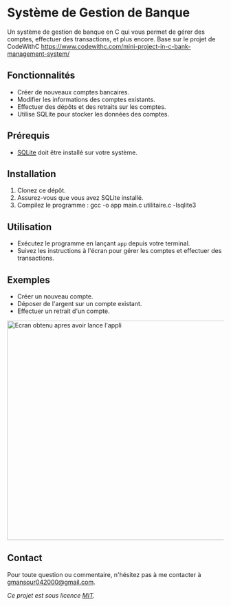 # Système de Gestion de Banque

Un système de gestion de banque en C qui vous permet de gérer des comptes, effectuer des transactions, et plus encore.
Base sur le projet de CodeWithC https://www.codewithc.com/mini-project-in-c-bank-management-system/

## Fonctionnalités

- Créer de nouveaux comptes bancaires.
- Modifier les informations des comptes existants.
- Effectuer des dépôts et des retraits sur les comptes.
- Utilise SQLite pour stocker les données des comptes.

## Prérequis

- [SQLite](https://www.sqlite.org/index.html) doit être installé sur votre système.

## Installation

1. Clonez ce dépôt.
2. Assurez-vous que vous avez SQLite installé.
3. Compilez le programme : gcc -o app main.c utilitaire.c -lsqlite3

## Utilisation

- Exécutez le programme en lançant `app` depuis votre terminal.
- Suivez les instructions à l'écran pour gérer les comptes et effectuer des transactions.

## Exemples

- Créer un nouveau compte.
- Déposer de l'argent sur un compte existant.
- Effectuer un retrait d'un compte.

<img width="509" alt="Ecran obtenu apres avoir lance l'appli" src="https://github.com/revlis3m/Bank-Management-System/assets/85493534/e9f76a35-adc1-4af1-9bfd-14606dd3d0ab">


## Contact

Pour toute question ou commentaire, n'hésitez pas à me contacter à [gmansour042000@gmail.com](mailto:votre@email.com).

*Ce projet est sous licence [MIT](LICENSE).*
